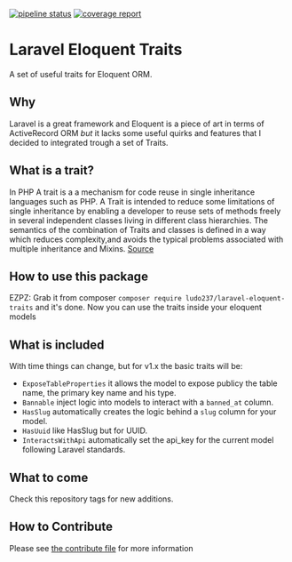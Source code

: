 [![pipeline status](https://gitlab.com/ludo237/laravel-eloquent-traits/badges/master/pipeline.svg)](https://gitlab.com/ludo237/laravel-eloquent-traits/commits/master)
[![coverage report](https://gitlab.com/ludo237/laravel-eloquent-traits/badges/master/coverage.svg)](https://gitlab.com/ludo237/laravel-eloquent-traits/commits/master)

# Laravel Eloquent Traits

A set of useful traits for Eloquent ORM.

## Why

Laravel is a great framework and Eloquent is a piece of art in terms of ActiveRecord ORM *but* it lacks some useful quirks and features that I decided to integrated trough a set of Traits.

## What is a trait?

In PHP A trait is a a mechanism for code reuse in single inheritance languages such as PHP. A Trait is intended to reduce some limitations of single inheritance by enabling a developer to reuse sets of methods freely in several independent classes living in different class hierarchies. The semantics of the combination of Traits and classes is defined in a way which reduces complexity,and avoids the typical problems associated with multiple inheritance and Mixins. [Source](https://www.php.net/manual/en/language.oop5.traits.php)

## How to use this package

EZPZ: Grab it from composer `composer require ludo237/laravel-eloquent-traits` and it's done. Now you can use the traits inside your eloquent models

## What is included

With time things can change, but for v1.x the basic traits will be:

- `ExposeTableProperties` it allows the model to expose publicy the table name, the primary key name and his type.
- `Bannable` inject logic into models to interact with a `banned_at` column.
- `HasSlug` automatically creates the logic behind a `slug` column for your model.
- `HasUuid` like HasSlug but for UUID.
- `InteractsWithApi` automatically set the api_key for the current model following Laravel standards.

## What to come

Check this repository tags for new additions.

## How to Contribute

Please see [the contribute file](CONTRIBUTING.md) for more information